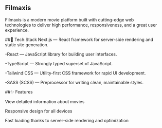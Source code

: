## Filmaxis





Filmaxis is a modern movie platform built with cutting-edge web technologies to deliver high performance, responsiveness, and a great user experience.

##🚀 Tech Stack
Next.js — React framework for server-side rendering and static site generation.

-React — JavaScript library for building user interfaces.

-TypeScript — Strongly typed superset of JavaScript.

-Tailwind CSS — Utility-first CSS framework for rapid UI development.

-SASS (SCSS) — Preprocessor for writing clean, maintainable styles.

##✨ Features

View detailed information about movies

Responsive design for all devices

Fast loading thanks to server-side rendering and optimization